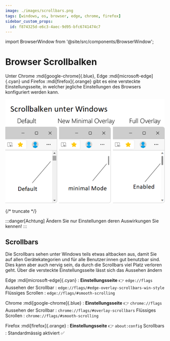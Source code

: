 ```yaml
---
image: ./images/scrollbars.png
tags: [windows, os, browser, edge, chrome, firefox]
sidebar_custom_props:
  id: f874325d-e6c3-4aec-9d95-bfc6741474c7
---
```

import BrowserWindow from '@site/src/components/BrowserWindow';

# Browser Scrollbalken

Unter Chrome :mdi[google-chrome]{.blue}, Edge :mdi[microsoft-edge]{.cyan} und Firefox :mdi[firefox]{.orange} gibt es eine versteckte Einstellungsseite, in welcher jegliche Einstellungen des Browsers konfiguriert werden kann.

![Moderne Scrollbars unter Windows](images/scrollbars.png)

{/* truncate */}

:::danger[Achtung]
Ändern Sie nur Einstellungen deren Auswirkungen Sie kennen!
:::

## Scrollbars
Die Scrollbars sehen unter Windows teils etwas altbacken aus, damit Sie auf allen Gerätekategorien und für alle Benutzer:innen gut benutzbar sind. Dies kann aber auch nervig sein, da durch die Scrollbars viel Platz verloren geht. Über die versteckte Einstellungsseite lässt sich das Aussehen ändern


<BrowserWindow url="edge://flags" browser="edge" copy>

Edge :mdi[microsoft-edge]{.cyan}
: **Einstellungsseite** 👉 `edge://flags`
Aussehen der Scrollbar
: `edge://flags/#edge-overlay-scrollbars-win-style`
Flüssiges Scrollen
: `edge://flags/#smooth-scrolling`

</BrowserWindow>

<BrowserWindow url="chrome://flags" browser="chrome" copy>

Chrome :mdi[google-chrome]{.blue}
: **Einstellungsseite** 👉 `chrome://flags`
Aussehen der Scrollbar
: `chrome://flags/#overlay-scrollbars`
Flüssiges Scrollen
: `chrome://flags/#smooth-scrolling`

</BrowserWindow>

<BrowserWindow url="about:config" browser="firefox" copy>

Firefox :mdi[firefox]{.orange}
: **Einstellungsseite** 👉 `about:config`
Scrollbars
: Standardmässig aktiviert ✅

</BrowserWindow>
